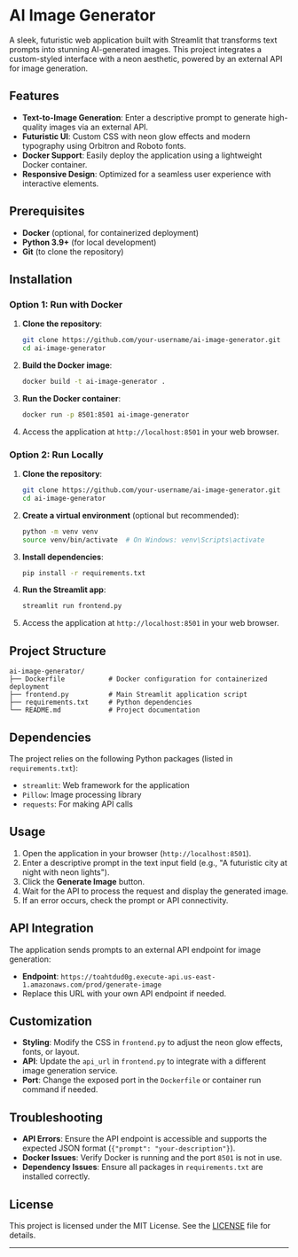 # AI Image Generator

A sleek, futuristic web application built with Streamlit that transforms text prompts into stunning AI-generated images. This project integrates a custom-styled interface with a neon aesthetic, powered by an external API for image generation.

## Features
- **Text-to-Image Generation**: Enter a descriptive prompt to generate high-quality images via an external API.
- **Futuristic UI**: Custom CSS with neon glow effects and modern typography using Orbitron and Roboto fonts.
- **Docker Support**: Easily deploy the application using a lightweight Docker container.
- **Responsive Design**: Optimized for a seamless user experience with interactive elements.

## Prerequisites
- **Docker** (optional, for containerized deployment)
- **Python 3.9+** (for local development)
- **Git** (to clone the repository)

## Installation

### Option 1: Run with Docker
1. **Clone the repository**:
   ```bash
   git clone https://github.com/your-username/ai-image-generator.git
   cd ai-image-generator
   ```

2. **Build the Docker image**:
   ```bash
   docker build -t ai-image-generator .
   ```

3. **Run the Docker container**:
   ```bash
   docker run -p 8501:8501 ai-image-generator
   ```

4. Access the application at `http://localhost:8501` in your web browser.

### Option 2: Run Locally
1. **Clone the repository**:
   ```bash
   git clone https://github.com/your-username/ai-image-generator.git
   cd ai-image-generator
   ```

2. **Create a virtual environment** (optional but recommended):
   ```bash
   python -m venv venv
   source venv/bin/activate  # On Windows: venv\Scripts\activate
   ```

3. **Install dependencies**:
   ```bash
   pip install -r requirements.txt
   ```

4. **Run the Streamlit app**:
   ```bash
   streamlit run frontend.py
   ```

5. Access the application at `http://localhost:8501` in your web browser.

## Project Structure
```
ai-image-generator/
├── Dockerfile           # Docker configuration for containerized deployment
├── frontend.py          # Main Streamlit application script
├── requirements.txt     # Python dependencies
└── README.md            # Project documentation
```

## Dependencies
The project relies on the following Python packages (listed in `requirements.txt`):
- `streamlit`: Web framework for the application
- `Pillow`: Image processing library
- `requests`: For making API calls

## Usage
1. Open the application in your browser (`http://localhost:8501`).
2. Enter a descriptive prompt in the text input field (e.g., "A futuristic city at night with neon lights").
3. Click the **Generate Image** button.
4. Wait for the API to process the request and display the generated image.
5. If an error occurs, check the prompt or API connectivity.

## API Integration
The application sends prompts to an external API endpoint for image generation:
- **Endpoint**: `https://toahtdud0g.execute-api.us-east-1.amazonaws.com/prod/generate-image`
- Replace this URL with your own API endpoint if needed.

## Customization
- **Styling**: Modify the CSS in `frontend.py` to adjust the neon glow effects, fonts, or layout.
- **API**: Update the `api_url` in `frontend.py` to integrate with a different image generation service.
- **Port**: Change the exposed port in the `Dockerfile` or container run command if needed.

## Troubleshooting
- **API Errors**: Ensure the API endpoint is accessible and supports the expected JSON format (`{"prompt": "your-description"}`).
- **Docker Issues**: Verify Docker is running and the port `8501` is not in use.
- **Dependency Issues**: Ensure all packages in `requirements.txt` are installed correctly.

## License
This project is licensed under the MIT License. See the [LICENSE](LICENSE) file for details.

---
